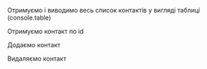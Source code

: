 Отримуємо і виводимо весь список контактів у вигляді таблиці (console.table)

Отримуємо контакт по id

Додаємо контакт

Видаляємо контакт
